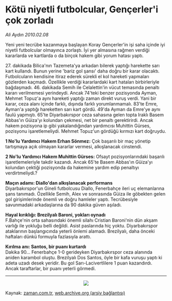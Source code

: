 # Kötü niyetli futbolcular, Gençerler'i çok zorladı

*Ali Aydın 2010.02.08*

<tr><td class="metin" colspan="2" style="padding-top: 20px; padding-left: 5px; ">Yeni yeni tecrübe kazanmaya başlayan Koray Gençerler'in işi saha içinde iyi niyetli futbolcular olmayınca zorlaştı. İyi yer almasına rağmen verdiği kararlarda ve kartlarda o da birçok hakem gibi yorum hatası yaptı.</td></tr><tr><td class="metin" colspan="2" style="padding-top: 20px; padding-left: 5px; "><p>27. dakikada Bilica'nın Tazemeta'ya arkadan bilerek yaptığı harekette sarı kart kullandı. Bunun yerine 'bariz gol şansı' daha doğru bir karar olacaktı. Futbolcuların kendisine itiraz ederek sürekli el kol hareketi yapmaları gözlerden kaçmadı. Özellikle verdiği kararlardaki kart hataları birbirleriyle bağdaşmadı. 46. dakikada Semih ile Celalettin'in vücut temasında penaltı kararı verilmemesi yerindeydi. Ancak 74'teki benzer pozisyonda Ayman, Mehmet Topuz'a aynı hareketi yaptığı zaman direkt vuruş verdi. Yani bir karar, ceza alanı içinde farklı, dışında farklı yorumlanmamalı. 83'te Emre, Ayman'a yaptığı hareketten sarı kart gördü. 49'da Ayman da Emre'ye aynı faulü yapmıştı. 65'te Diyarbakırspor ceza sahasına gelen topta Iraklı Basem Abbas'ın Güiza'yı kolundan çekmesi, net bir penaltı gerektirirdi. Ancak hakem pozisyona ip gibi yakalandığından yardımcısı Muhittin Gürses, pozisyonu işaretlemeliydi. Mehmet Topuz'un gördüğü kırmızı kart doğruydu.
<p><b>1 No'lu Yardımcı Hakem Erhan Sönmez:</b> Çok başarılı bir maç yönetip tartışmaya açık olmayan kararlar vermesi, alkışlanacak cinstendi. 
<p><b>2 No'lu Yardımcı Hakem Muhittin Gürses:</b> Ofsayt pozisyonlarındaki başarılı işaretlemeleriyle takdir kazandı. Ancak 65'te Basem Abbas'ın Güiza'yı kolundan çektiği pozisyonda da hakemine yardım edip penaltıyı verdirtmeliydi.?<p>
<b>Maçın adamı: Diallo'dan alkışlanacak performans </b><br/>
Diyarbakırspor'un Gineli futbolcusu Diallo, Fenerbahçe ileri uç elemanlarına şans tanımadı. Özellikle Semih, Alex ve sonrasında Güiza ile göbekten gelen gol girişimlerinde önemli ve doğru hamleler yaptı. Tecrübesiyle savunmadaki arkadaşlarına da 90 dakika güven aşıladı.
<p><b>Hayal kırıklığı: Brezilyalı Baroni, yokları oynadı <br/>
</b>F.Bahçe'nin orta sahasındaki önemli silahı Cristian Baroni'nin dün akşam varlığı ile yokluğu belli değildi. Asist paslarında hiç yoktu. Diyarbakırspor ataklarının başlangıcında yeterli önlemi alamadı. Brezilyalı, daha önceki haftaları dünkü formuyla fazlasıyla arattı. 
<p><b>Kırılma anı: Santos, bir puanı kurtardı <br/>
</b>Dakika 90... Fenerbahçe 1-0 gerideyken Diyarbakırspor ceza alanında aniden karambol oluştu. Brezilyalı Dos Santos, öyle bir kafa vuruşu yaptı ki adeta uzadı desek yeridir. Bu gol Sarı-Lacivertlilere 1 puan kazandırdı. Ancak taraftarlar, bir puanı yeterli görmedi.
<hr/>
<p>
<p align="center">
<img border="0" src="http://web.archive.org/web/20100228081109im_/http://medya.zaman.com.tr/2010/02/08/fb-mac.jpg"/><br/></p></p></p></p></p></p></p></p></td></tr>

Kaynak: [zaman.com.tr](http://zaman.com.tr/yazar.do?yazino=949215), [web.archive.org (arşiv bağlantısı)](http://web.archive.org/web/20100228081109/http://www.zaman.com.tr:80/yazar.do?yazino=949215)
